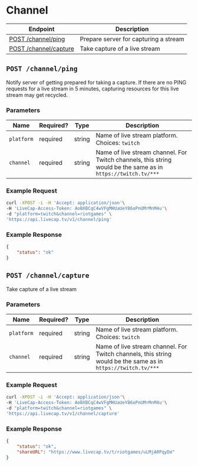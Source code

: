 # Channel

| Endpoint | Description |
| ---- | --------------- |
| [POST /channel/ping](/v1/channel.md#ping) | Prepare server for capturing a stream |
| [POST /channel/capture](/v1/channel.md#capture) | Take capture of a live stream |

## `POST /channel/ping`

Notify server of getting prepared for taking a capture. If there are no PING requests for a live stream in 5 minutes, capturing resources for this live stream may get recycled.

### Parameters

<table>
    <thead>
        <tr>
            <th>Name</th>
            <th>Required?</th>
            <th width="50">Type</th>
            <th width=100%>Description</th>
        </tr>
    </thead>
    <tbody>
        <tr>
            <td><code>platform</code></td>
            <td>required</td>
            <td>string</td>
            <td>Name of live stream platform. Choices: <code>twitch</code></td>
        </tr>
        <tr>
            <td><code>channel</code></td>
            <td>required</td>
            <td>string</td>
            <td>Name of live stream channel. For Twitch channels, this string would be the same as in <code>https://twitch.tv/***</code></td>
        </tr>
    </tbody>
</table>

### Example Request

```bash
curl -XPOST -i -H 'Accept: application/json'\
-H 'LiveCap-Access-Token: AoBXBCqC4wVFgMHUaUeY86oPnUMrMnM4u'\
-d "platform=twitch&channel=riotgames" \
'https://api.livecap.tv/v1/channel/ping' 
```

### Example Response

```json
{
	"status": "ok"
}
```

## `POST /channel/capture`

Take capture of a live stream

### Parameters

<table>
    <thead>
        <tr>
            <th>Name</th>
            <th>Required?</th>
            <th width="50">Type</th>
            <th width=100%>Description</th>
        </tr>
    </thead>
    <tbody>
        <tr>
            <td><code>platform</code></td>
            <td>required</td>
            <td>string</td>
            <td>Name of live stream platform. Choices: <code>twitch</code></td>
        </tr>
        <tr>
            <td><code>channel</code></td>
            <td>required</td>
            <td>string</td>
            <td>Name of live stream channel. For Twitch channels, this string would be the same as in <code>https://twitch.tv/***</code></td>
        </tr>
    </tbody>
</table>

### Example Request

```bash
curl -XPOST -i -H 'Accept: application/json'\
-H 'LiveCap-Access-Token: AoBXBCqC4wVFgMHUaUeY86oPnUMrMnM4u'\
-d "platform=twitch&channel=riotgames" \
'https://api.livecap.tv/v1/channel/capture' 
```

### Example Response

```json
{
	"status": "ok",
	"shareURL": "https://www.livecap.tv/t/riotgames/uLMjA0PqyDe"
}
```
